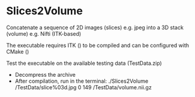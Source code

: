 # Slices2Volume
Concatenate a sequence of 2D images (slices) e.g. jpeg into a 3D stack (volume) e.g. Nifti (ITK-based)

The executable requires ITK () to be compiled and can be configured with CMake ()

Test the executable on the available testing data (TestData.zip)
- Decompress the archive
- After compilation, run in the terminal: ./Slices2Volume /TestData/slice%03d.jpg 0 149 /TestData/volume.nii.gz
